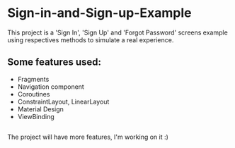 # Sign-in-and-Sign-up-Example

This project is a 'Sign In', 'Sign Up' and 'Forgot Password' screens example using respectives methods to simulate a real experience.

## Some features used:
- Fragments
- Navigation component
- Coroutines
- ConstraintLayout, LinearLayout
- Material Design
- ViewBinding
##
The project will have more features, I'm working on it :)
